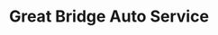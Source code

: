 ---
title: "Great Bridge Auto Service"
url: /chesapeake/great-bridge-auto-service/
shop: car repair
---